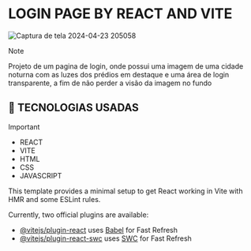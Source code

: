 # LOGIN PAGE BY REACT AND VITE

![Captura de tela 2024-04-23 205058](https://github.com/HiLucasSilva/tela-login-react/assets/100864919/fea31cbf-df0e-4364-a0cf-ca2a4db98758)

> [!NOTE]
> Projeto de um pagina de login, onde possui uma imagem de uma cidade noturna com as luzes dos prédios em destaque e uma área de login transparente, a fim de não perder a visão da imagem no fundo

 ## 🎯 TECNOLOGIAS USADAS

> [!IMPORTANT]
> * REACT
> * VITE
> * HTML
> * CSS
> * JAVASCRIPT

This template provides a minimal setup to get React working in Vite with HMR and some ESLint rules.

Currently, two official plugins are available:

- [@vitejs/plugin-react](https://github.com/vitejs/vite-plugin-react/blob/main/packages/plugin-react/README.md) uses [Babel](https://babeljs.io/) for Fast Refresh
- [@vitejs/plugin-react-swc](https://github.com/vitejs/vite-plugin-react-swc) uses [SWC](https://swc.rs/) for Fast Refresh
